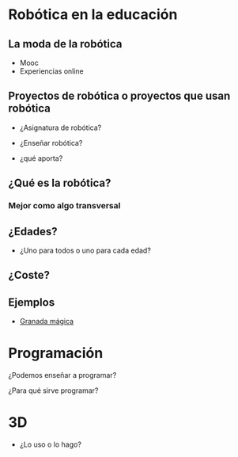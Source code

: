 # Robótica en la educación

## La moda de la robótica

* Mooc
* Experiencias online

## Proyectos de robótica o proyectos que usan robótica

* ¿Asignatura de robótica?

* ¿Enseñar robótica?

* ¿qué aporta?

## ¿Qué es la robótica?

### Mejor como algo transversal

## ¿Edades?

* ¿Uno para todos o uno para cada edad?

## ¿Coste?

## Ejemplos

* [Granada mágica](http://alhambramagica.blogspot.com.es/)


# Programación

¿Podemos enseñar a programar?

¿Para qué sirve programar?


# 3D

* ¿Lo uso o lo hago?